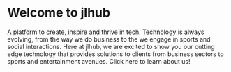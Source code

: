 # Welcome to jlhub
A platform to create, inspire and thrive in tech.
Technology is always evolving, from the way we do business to the we engage in sports and social interactions. 
Here at jlhub, we are excited to show you our cutting edge technology that provides solutions to clients from business sectors to sports and entertainment avenues.
Click here to learn about us! 
